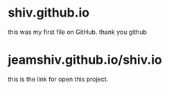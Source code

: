 # shiv.github.io

this was my first file on GitHub.
thank you github

# jeamshiv.github.io/shiv.io
this is the link for open this project.
